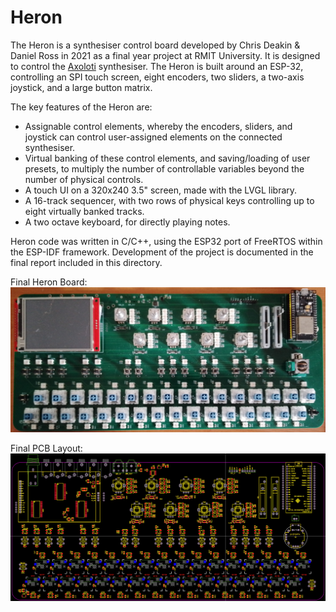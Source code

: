 # Heron
The Heron is a synthesiser control board developed by Chris Deakin & Daniel Ross in 2021 as a final year project at RMIT University. It is designed to control the [Axoloti](http://www.axoloti.com/) synthesiser. The Heron is built around an ESP-32, controlling an SPI touch screen, eight encoders, two sliders, a two-axis joystick, and a large button matrix. 

The key features of the Heron are: 
- Assignable control elements, whereby the encoders, sliders, and joystick can control user-assigned elements on the connected synthesiser.
- Virtual banking of these control elements, and saving/loading of user presets, to multiply the number of controllable variables beyond the number of physical controls.
- A touch UI on a 320x240 3.5" screen, made with the LVGL library.
- A 16-track sequencer, with two rows of physical keys controlling up to eight virtually banked tracks.
- A two octave keyboard, for directly playing notes.

Heron code was written in C/C++, using the ESP32 port of FreeRTOS within the ESP-IDF framework. Development of the project is documented in the final report included in this directory.

Final Heron Board:
![Final Board](/Heron.jpg)

Final PCB Layout:
![Final Design](/Layout.png)
